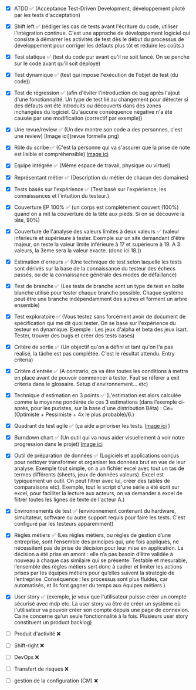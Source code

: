- [x] ATDD ✅ (Acceptance Test-Driven Development, développement piloté par les tests d'acceptation)
- [x] Shift left ✅  (rédiger les cas de tests avant l'écriture du code, utiliser l'intégration continue. C'est une approche de développement logiciel qui consiste à démarrer les activités de test dès le début du processus de développement pour corriger les défauts plus tôt et réduire les coûts.)
- [x] Test statique ✅ (test du code pur avant qu'il ne soit lancé. On se penche sur le code avant qu'il soit déployé)
- [x] Test dynamique ✅ (test qui impose l'exécution de l'objet de test (du code))
- [x] Test de régression ✅ (afin d'éviter l'introduction de bug après l'ajout d'une fonctionnalité. Un type de test lié au changement pour détecter si des défauts ont été introduits ou découverts dans des zones inchangées du logiciel. Qu'aucune conséquence négative n'a été causée par une modification (correctif par exemple)) 
- [x] Une revue/review ✅ (Un dev montre son code a des personnes, c'est une review) [Image ici](revue formelle.png)
- [x] Rôle du scribe ✅ (C'est la personne qui va s'assurer que la prise de note est lisible et compréhensible) [Image ici](scribe.png)
- [x] Equipe intégrée ✅ (Même espace de travail, physique ou virtuel) 
- [x] Représentant métier ✅ (Description du métier de chacun des domaines) 
- [x] Tests basés sur l'expérience ✅ (Test basé sur l'expérience, les connaissances et l'intuition du testeur.)
- [x] Couverture EP 100% ✅ (un corps est complètement couvert (100%) quand on a mit la couverture de la tête aux pieds. Si on se découvre la tête, 90%) 
- [x] Couverture de l'analyse des valeurs limites à deux valeurs ✅ (valeur inférieure et supérieure à tester. Exemple sur un site demandant d'être majeur, on teste la valeur limite inférieure à 17 et supérieure à 19. A 3 valeurs, la 3eme sera la valeur exacte. (donc ici 18.))
- [x] Estimation d'erreurs ✅ (Une technique de test selon laquelle les tests sont dérivés sur la base de la connaissance du testeur des échecs passés, ou de la connaissance générale des modes de défaillance)
- [x] Test de branche ✅ (Les tests de branche sont un type de test en boîte blanche utilisé pour tester chaque branche possible. Chaque système peut être une branche indépendamment des autres et forment un arbre ensemble)
- [x] Test exploratoire ✅ (Vous testez sans forcément avoir de document de spécification qui me dit quoi tester. On se base sur l'expérience du testeur en dynamique. Exemple : Les jeux d'alpha et beta des jeux isart. Tester, trouver des bugs et créer des tests cases)
- [x] Critère de sortie ✅ (Un objectif qu'on a défini et tant qu'on l'a pas réalisé, la tâche est pas complétée. C'est le résultat attendu. Entry criteria)
- [x] Critère d'entrée ✅ (A contrario, ça va être toutes les conditions à mettre en place avant de pouvoir commencer à tester. Faut se référer a exit criteria dans le glossaire. Setup d'environnement... etc) 
- [x] Technique d'estimation en 3 points ✅ (L'estimation est alors calculée comme la moyenne pondérée de ces 3 estimations (dans l’exemple ci-après, pour les puristes, sur la base d'une distribution Bêta) : Ce= (Optimiste + Pessimiste + 4x le plus probable)/6.)
- [x] Quadrant de test agile ✅ (ça aide a prioriser les tests. [Image ici](quadrant_test_agile.png) )
- [x] Burndown chart ✅ (Un outil qui va nous aider visuellement à voir notre progression dans le projet) [Image ici](SampleBurndownChart.png)
- [x] Outil de préparation de données ✅ (Logiciels et applications conçus pour nettoyer transformer et organiser les données brut en vue de leur analyse. Exemple tout simple, on a un fichier excel avec tout un tas de termes différents (sheets, jeux de données valeurs). Excel est typiquement un outil. On peut filtrer avec lui, créer des tables de comparaisons etc). Exemple, tout le script d'une série a été écrit sur excel, pour faciliter la lecture aux acteurs, on va demander a excel de filtrer toutes les lignes de texte de l'acteur A.)
- [x] Environnements de test ✅ (environnement contenant du hardware, simultateur, software ou autre support requis pour faire les tests. C'est configuré par les testeurs apparemment) 
- [x] Règles métiers ✅ (Les règles métiers, ou règles de gestion d’une entreprise, sont l’ensemble des principes qui, une fois appliqués, ne nécessitent pas de prise de décision pour leur mise en application. La décision a été prise en amont : elle n’a pas besoin d’être validée à nouveau à chaque cas similaire qui se présente. Testable et mesurable, l’ensemble des règles métiers sert donc à cadrer et limiter les actions prises par les équipes métiers pour qu’elles suivent la stratégie de l’entreprise. Conséquence : les processus sont plus fluides, car automatisés, et ils font gagner du temps aux équipes métiers.)
- [x] User story ✅  (exemple, je veux que l'utilisateur puisse créer un compte sécurisé avec mdp etc. La user story va être de créer un système où l'utilisateur va pouvoir créer son compte depuis une page de connexion. Ca ne concerne qu'un seule fonctionnalité à la fois. Plusieurs user story constituent un product backlog)
- [ ] Produit d'activité ❌ 
- [ ] Shift-right ❌
- [ ] DevOps ❌
- [ ] Transfert de risques ❌
- [ ] gestion de la configuration (CM) ❌ 

